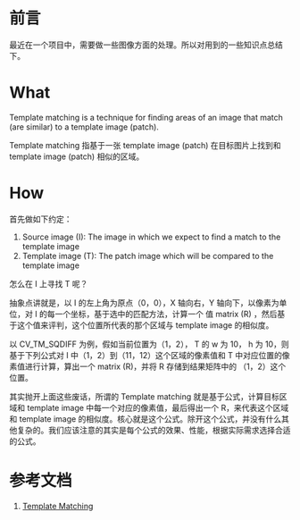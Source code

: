 # 前言
最近在一个项目中，需要做一些图像方面的处理。所以对用到的一些知识点总结下。


# What
Template matching is a technique for finding areas of an image that match (are similar) to a template image (patch).

Template matching 指基于一张 template image (patch) 在目标图片上找到和 template image (patch) 相似的区域。

# How
首先做如下约定：

1. Source image (I): The image in which we expect to find a match to the template image
2. Template image (T): The patch image which will be compared to the template image

怎么在 I 上寻找 T 呢？

抽象点讲就是，以 I 的左上角为原点（0，0），X 轴向右，Y 轴向下，以像素为单位，对 I 的每一个坐标，基于选中的匹配方法，计算一个 值 matrix (R) ，然后基于这个值来评判，这个位置所代表的那个区域与 template image 的相似度。

以 CV_TM_SQDIFF 为例，假如当前位置为（1，2）， T 的 w 为 10， h 为 10，则基于下列公式对 I 中（1，2）到（11，12）这个区域的像素值和 T 中对应位置的像素值进行计算，算出一个  matrix (R)，并将 R 存储到结果矩阵中的 （1，2）这个位置。

其实抛开上面这些废话，所谓的 Template matching 就是基于公式，计算目标区域和 template image 中每一个对应的像素值，最后得出一个 R，来代表这个区域和 template image 的相似度。核心就是这个公式。除开这个公式，并没有什么其他复杂的。我们应该注意的其实是每个公式的效果、性能，根据实际需求选择合适的公式。

# 参考文档
1. [Template Matching][1]

[1]: https://docs.opencv.org/2.4/doc/tutorials/imgproc/histograms/template_matching/template_matching.html "Template Matching"